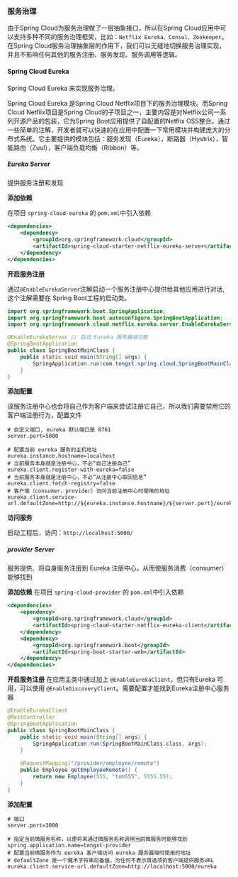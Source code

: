 ### 服务治理
由于Spring Cloud为服务治理做了一层抽象接口，所以在Spring Cloud应用中可以支持多种不同的服务治理框架，比如：`Netflix Eureka、Consul、Zookeeper`。在Spring Cloud服务治理抽象层的作用下，我们可以无缝地切换服务治理实现，并且不影响任何其他的服务注册、服务发现、服务调用等逻辑。

#### Spring Cloud Eureka
Spring Cloud Eureka 来实现服务治理。

Spring Cloud Eureka 是Spring Cloud Netflix项目下的服务治理模块。而Spring Cloud Netflix项目是Spring Cloud的子项目之一，主要内容是对Netflix公司一系列开源产品的包装，它为Spring Boot应用提供了自配置的Netflix OSS整合。通过一些简单的注解，开发者就可以快速的在应用中配置一下常用模块并构建庞大的分布式系统。它主要提供的模块包括：服务发现（Eureka），断路器（Hystrix），智能路由（Zuul），客户端负载均衡（Ribbon）等。

##### Eureka Server
提供服务注册和发现

**添加依赖**

在项目 `spring-cloud-eureka` 的 `pom.xml`中引入依赖
```xml
<dependencies>
    <dependency>
        <groupId>org.springframework.cloud</groupId>
        <artifactId>spring-cloud-starter-netflix-eureka-server</artifactId>
    </dependency>
</dependencies>
```
**开启服务注册**

通过`@EnableEurekaServer`注解启动一个服务注册中心提供给其他应用进行对话,这个注解需要在 Spring Boot工程的启动类。
```java
import org.springframework.boot.SpringApplication;
import org.springframework.boot.autoconfigure.SpringBootApplication;
import org.springframework.cloud.netflix.eureka.server.EnableEurekaServer;

@EnableEurekaServer // 启动 Eureka 服务器端功能
@SpringBootApplication
public class SpringBootMainClass {
    public static void main(String[] args) {
        SpringApplication.run(com.tengxt.spring.cloud.SpringBootMainClass.class, args);
    }
}
```
**添加配置**

该服务注册中心也会将自己作为客户端来尝试注册它自己，所以我们需要禁用它的客户端注册行为，配置文件
```properties
# 自定义端口, eureka 默认端口是 8761
server.port=5000

# 配置当前 eureka 服务的主机地址
eureka.instance.hostname=localhost
# 当前服务本身就是注册中心，不必“自己注册自己”
eureka.client.register-with-eureka=false
# 当前服务本身就是注册中心，不必“从注册中心取回信息”
eureka.client.fetch-registry=false
# 客户端（consumer，provider）访问当前注册中心时使用的地址
eureka.client.service-url.defaultZone=http://${eureka.instance.hostname}/${server.port}/eureka
```
**访问服务**

启动工程后，访问：`http://localhost:5000/`

##### provider Server
服务提供、将自身服务注册到 Eureka 注册中心，从而使服务消费（consumer）能够找到

**添加依赖**
在项目 `spring-cloud-provider` 的 `pom.xml`中引入依赖
```xml
<dependencies>
    <ependency>
        <groupId>org.springframework.cloud</groupId>
        <artifactId>spring-cloud-starter-netflix-eureka-client</artifactId>
    </dependency>
    <dependency>
        <groupId>org.springframework.boot</groupId>
        <artifactId>spring-boot-starter-web</artifactId>
    </dependency>
</dependencies>
```

**开启服务注册**
在应用主类中通过加上 `@EnableEurekaClient`，但只有Eureka 可用，可以使用 `@EnableDiscoveryClient`。需要配置才能找到Eureka注册中心服务器
```java
@EnableEurekaClient
@RestController
@SpringBootApplication
public class SpringBootMainClass {
    public static void main(String[] args) {
        SpringApplication.run(SpringBootMainClass.class, args);
    }
    
    @RequestMapping("/provider/employee/remote")
    public Employee getEmployeeRemote() {
        return new Employee(555, "tom555", 5555.55);
    }
}
```

**添加配置**
```properties
# 端口
server.port=3000

# 指定当前微服务名称，以便将来通过微服务名称调用当前微服务时能够找到
spring.application.name=tengxt-provider
# 配置当前微服务作为 eureka 客户端访问 eureka 服务器端时使用的地址
# defaultZone 是一个魔术字符串后备值，为任何不表示首选项的客户端提供服务URL
eureka.client.service-url.defaultZone=http://localhost:5000/eureka
```